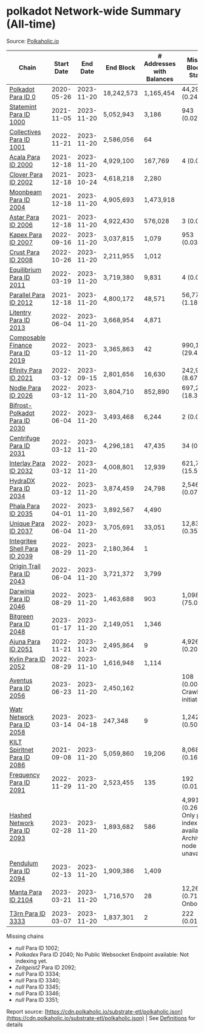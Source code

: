# polkadot Network-wide Summary (All-time)

Source: [Polkaholic.io](https://polkaholic.io)


| Chain            | Start Date | End Date | End Block | # Addresses with Balances | Missing Blocks / Status |
| ---------------- | ---------- | ---------| --------- | ------------------------- | ----------------------- |
| [Polkadot Para ID 0](/polkadot/0-polkadot) | 2020-05-26 | 2023-11-20 | 18,242,573 |  1,165,454 | 44,296 (0.24%)  |
| [Statemint Para ID 1000](/polkadot/1000-statemint) | 2021-11-05 | 2023-11-20 | 5,052,943 |  3,186 | 943 (0.02%)  |
| [Collectives Para ID 1001](/polkadot/1001-collectives) | 2022-11-21 | 2023-11-20 | 2,586,056 |  64 |    |
| [Acala Para ID 2000](/polkadot/2000-acala) | 2021-12-18 | 2023-11-20 | 4,929,100 |  167,769 | 4 (0.00%)  |
| [Clover Para ID 2002](/polkadot/2002-clover) | 2021-12-18 | 2023-10-24 | 4,618,218 |  2,280 |    |
| [Moonbeam Para ID 2004](/polkadot/2004-moonbeam) | 2021-12-18 | 2023-11-20 | 4,905,693 |  1,473,918 |    |
| [Astar Para ID 2006](/polkadot/2006-astar) | 2021-12-18 | 2023-11-20 | 4,922,430 |  576,028 | 3 (0.00%)  |
| [Kapex Para ID 2007](/polkadot/2007-kapex) | 2022-09-16 | 2023-11-20 | 3,037,815 |  1,079 | 953 (0.03%)  |
| [Crust Para ID 2008](/polkadot/2008-crust) | 2022-10-26 | 2023-11-20 | 2,211,955 |  1,012 |    |
| [Equilibrium Para ID 2011](/polkadot/2011-equilibrium) | 2022-03-19 | 2023-11-20 | 3,719,380 |  9,831 | 4 (0.00%)  |
| [Parallel Para ID 2012](/polkadot/2012-parallel) | 2021-12-18 | 2023-11-20 | 4,800,172 |  48,571 | 56,770 (1.18%)  |
| [Litentry Para ID 2013](/polkadot/2013-litentry) | 2022-06-04 | 2023-11-20 | 3,668,954 |  4,871 |    |
| [Composable Finance Para ID 2019](/polkadot/2019-composable) | 2022-03-12 | 2023-11-20 | 3,365,863 |  42 | 990,197 (29.42%)  |
| [Efinity Para ID 2021](/polkadot/2021-efinity) | 2022-03-12 | 2023-09-15 | 2,801,656 |  16,630 | 242,949 (8.67%)  |
| [Nodle Para ID 2026](/polkadot/2026-nodle) | 2022-03-12 | 2023-11-20 | 3,804,710 |  852,890 | 697,249 (18.33%)  |
| [Bifrost-Polkadot Para ID 2030](/polkadot/2030-bifrost-dot) | 2022-06-04 | 2023-11-20 | 3,493,468 |  6,244 | 2 (0.00%)  |
| [Centrifuge Para ID 2031](/polkadot/2031-centrifuge) | 2022-03-12 | 2023-11-20 | 4,296,181 |  47,435 | 34 (0.00%)  |
| [Interlay Para ID 2032](/polkadot/2032-interlay) | 2022-03-12 | 2023-11-20 | 4,008,801 |  12,939 | 621,725 (15.51%)  |
| [HydraDX Para ID 2034](/polkadot/2034-hydradx) | 2022-03-12 | 2023-11-20 | 3,874,459 |  24,798 | 2,546 (0.07%)  |
| [Phala Para ID 2035](/polkadot/2035-phala) | 2022-04-01 | 2023-11-20 | 3,892,567 |  4,490 |    |
| [Unique Para ID 2037](/polkadot/2037-unique) | 2022-06-04 | 2023-11-20 | 3,705,691 |  33,051 | 12,839 (0.35%)  |
| [Integritee Shell Para ID 2039](/polkadot/2039-integritee-shell) | 2022-08-29 | 2023-11-20 | 2,180,364 |  1 |    |
| [Origin Trail Para ID 2043](/polkadot/2043-origintrail) | 2022-06-04 | 2023-11-20 | 3,721,372 |  3,799 |    |
| [Darwinia Para ID 2046](/polkadot/2046-darwinia) | 2022-08-29 | 2023-11-20 | 1,463,688 |  903 | 1,098,164 (75.03%)  |
| [Bitgreen Para ID 2048](/polkadot/2048-bitgreen) | 2023-01-17 | 2023-11-20 | 2,149,051 |  1,346 |    |
| [Ajuna Para ID 2051](/polkadot/2051-ajuna) | 2022-11-21 | 2023-11-20 | 2,495,864 |  9 | 4,926 (0.20%)  |
| [Kylin Para ID 2052](/polkadot/2052-kylin) | 2022-08-29 | 2023-11-10 | 1,616,948 |  1,114 |    |
| [Aventus Para ID 2056](/polkadot/2056-aventus) | 2023-06-23 | 2023-11-20 | 2,450,162 |   | 108 (0.00%) Crawling initiated |
| [Watr Network Para ID 2058](/polkadot/2058-watr) | 2023-03-14 | 2023-04-18 | 247,348 |  9 | 1,242 (0.50%)  |
| [KILT Spiritnet Para ID 2086](/polkadot/2086-kilt) | 2021-09-08 | 2023-11-20 | 5,059,860 |  19,206 | 8,068 (0.16%)  |
| [Frequency Para ID 2091](/polkadot/2091-frequency) | 2022-11-29 | 2023-11-20 | 2,523,455 |  135 | 192 (0.01%)  |
| [Hashed Network Para ID 2093](/polkadot/2093-hashed) | 2023-02-28 | 2023-11-20 | 1,893,682 |  586 | 4,991 (0.26%) Only partial index available: Archive node unavailable |
| [Pendulum Para ID 2094](/polkadot/2094-pendulum) | 2023-02-13 | 2023-11-20 | 1,909,386 |  1,409 |    |
| [Manta Para ID 2104](/polkadot/2104-manta) | 2023-03-21 | 2023-11-20 | 1,716,570 |  28 | 12,262 (0.71%) Onboarding |
| [T3rn Para ID 3333](/polkadot/3333-t3rn) | 2023-03-07 | 2023-11-20 | 1,837,301 |  2 | 222 (0.01%)  |

Missing chains


* *null* Para ID 1002; 
* *Polkadex* Para ID 2040; No Public Websocket Endpoint available: Not indexing yet.
* *Zeitgeist2* Para ID 2092; 
* *null* Para ID 3334; 
* *null* Para ID 3340; 
* *null* Para ID 3345; 
* *null* Para ID 3346; 
* *null* Para ID 3351; 

Report source: [https://cdn.polkaholic.io/substrate-etl/polkaholic.json](https://cdn.polkaholic.io/substrate-etl/polkaholic.json) | See [Definitions](/DEFINITIONS.md) for details
